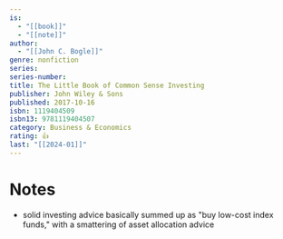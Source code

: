 ```yaml
---
is:
  - "[[book]]"
  - "[[note]]"
author:
  - "[[John C. Bogle]]"
genre: nonfiction
series: 
series-number: 
title: The Little Book of Common Sense Investing
publisher: John Wiley & Sons
published: 2017-10-16
isbn: 1119404509
isbn13: 9781119404507
category: Business & Economics
rating: 👍
last: "[[2024-01]]"
---
```

# Notes
- solid investing advice basically summed up as "buy low-cost index funds," with a smattering of asset allocation advice
